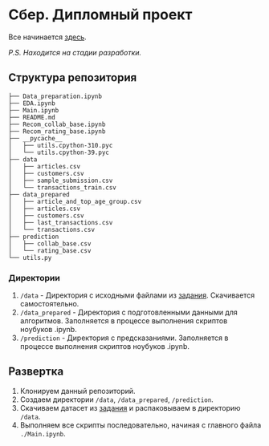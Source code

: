 # Сбер. Дипломный проект

Все начинается [здесь](https://github.com/manulovich/sber-graduate-work/blob/main/Main.ipynb).

_P.S. Находится на стадии разработки._

## Структура репозитория
```
├── Data_preparation.ipynb
├── EDA.ipynb
├── Main.ipynb
├── README.md
├── Recom_collab_base.ipynb
├── Recom_rating_base.ipynb
├── __pycache__
│   ├── utils.cpython-310.pyc
│   └── utils.cpython-39.pyc
├── data
│   ├── articles.csv
│   ├── customers.csv
│   ├── sample_submission.csv
│   └── transactions_train.csv
├── data_prepared
│   ├── article_and_top_age_group.csv
│   ├── articles.csv
│   ├── customers.csv
│   ├── last_transactions.csv
│   └── transactions.csv
├── prediction
│   ├── collab_base.csv
│   └── rating_base.csv
└── utils.py
```

### Директории
1. `/data` - Директория с исходными файлами из [задания](https://www.kaggle.com/competitions/h-and-m-personalized-fashion-recommendations/overview). Скачивается самостоятельно.
2. `/data_prepared` - Директория с подготовленными данными для алгоритмов. Заполняется в процессе выполнения скриптов ноубуков .ipynb.
3. `/prediction` - Директория с предсказаниями. Заполняется в процессе выполнения скриптов ноубуков .ipynb.

## Развертка
1. Клонируем данный репозиторий.
2. Создаем директории `/data`, `/data_prepared`, `/prediction`.
3. Скачиваем датасет из [задания](https://www.kaggle.com/competitions/h-and-m-personalized-fashion-recommendations/overview) и распаковываем в директорию `/data`.
4. Выполняем все скрипты последовательно, начиная с главного файла `./Main.ipynb`.
